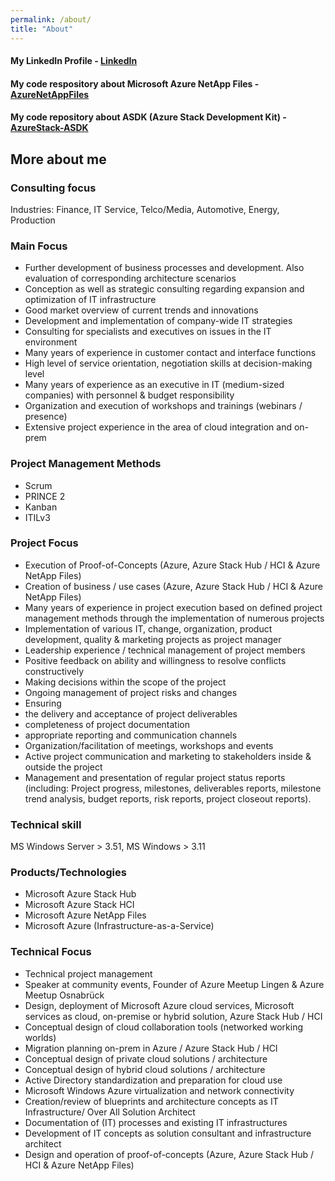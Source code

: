 ```yaml
---
permalink: /about/
title: "About"
---
```


#### My LinkedIn Profile - [LinkedIn](https://www.linkedin.com/in/azurecris/)
#### My code respository about Microsoft Azure NetApp Files - [AzureNetAppFiles](https://github.com/chtwilfer/AzureNetAppFiles)
#### My code repository about ASDK (Azure Stack Development Kit) - [AzureStack-ASDK](https://github.com/chtwilfer/AzureStack-ASDK)


## More about me
### Consulting focus
Industries: Finance, IT Service, Telco/Media, Automotive, Energy, Production

### Main Focus
- Further development of business processes and development. Also evaluation of corresponding architecture scenarios
- Conception as well as strategic consulting regarding expansion and optimization of IT infrastructure
- Good market overview of current trends and innovations
- Development and implementation of company-wide IT strategies
- Consulting for specialists and executives on issues in the IT environment
- Many years of experience in customer contact and interface functions
- High level of service orientation, negotiation skills at decision-making level
- Many years of experience as an executive in IT (medium-sized companies) with personnel & budget responsibility
- Organization and execution of workshops and trainings (webinars / presence)
- Extensive project experience in the area of cloud integration and on-prem


### Project Management Methods
- Scrum
- PRINCE 2
- Kanban
- ITILv3

### Project Focus
- Execution of Proof-of-Concepts (Azure, Azure Stack Hub / HCI & Azure NetApp Files)
- Creation of business / use cases (Azure, Azure Stack Hub / HCI & Azure NetApp Files)
- Many years of experience in project execution based on defined project management methods through the implementation of numerous projects
- Implementation of various IT, change, organization, product development, quality & marketing projects as project manager
- Leadership experience / technical management of project members
- Positive feedback on ability and willingness to resolve conflicts constructively
- Making decisions within the scope of the project
- Ongoing management of project risks and changes
- Ensuring
- the delivery and acceptance of project deliverables
- completeness of project documentation
- appropriate reporting and communication channels
- Organization/facilitation of meetings, workshops and events
- Active project communication and marketing to stakeholders inside & outside the project
- Management and presentation of regular project status reports (including: Project progress, milestones, deliverables reports, milestone trend analysis, budget reports, risk reports, project closeout reports).


### Technical skill
MS Windows Server > 3.51, MS Windows > 3.11

### Products/Technologies
- Microsoft Azure Stack Hub
- Microsoft Azure Stack HCI
- Microsoft Azure NetApp Files
- Microsoft Azure (Infrastructure-as-a-Service)

### Technical Focus
- Technical project management
- Speaker at community events, Founder of Azure Meetup Lingen & Azure Meetup Osnabrück
- Design, deployment of Microsoft Azure cloud services, Microsoft services as cloud, on-premise or hybrid solution, Azure Stack Hub / HCI
- Conceptual design of cloud collaboration tools (networked working worlds)
- Migration planning on-prem in Azure / Azure Stack Hub / HCI
- Conceptual design of private cloud solutions / architecture
- Conceptual design of hybrid cloud solutions / architecture
- Active Directory standardization and preparation for cloud use
- Microsoft Windows Azure virtualization and network connectivity
- Creation/review of blueprints and architecture concepts as IT Infrastructure/ Over All Solution Architect
- Documentation of (IT) processes and existing IT infrastructures
- Development of IT concepts as solution consultant and infrastructure architect
- Design and operation of proof-of-concepts (Azure, Azure Stack Hub / HCI & Azure NetApp Files)
